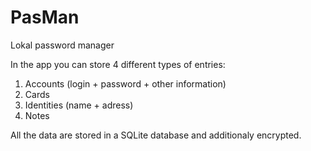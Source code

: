 # PasMan
Lokal password manager

In the app you can store 4 different types of entries: 
1. Accounts (login + password + other information)
2. Cards
3. Identities (name + adress)
4. Notes

All the data are stored in a SQLite database and additionaly encrypted.
